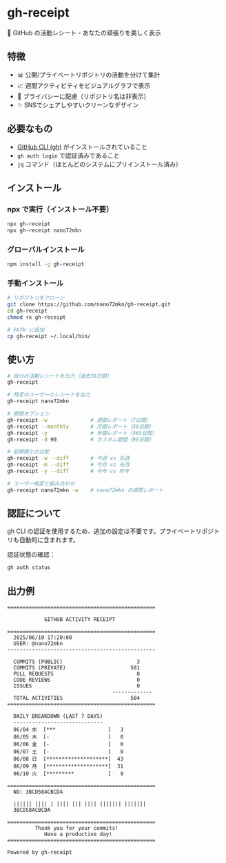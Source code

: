 # gh-receipt

🧾 GitHub の活動レシート - あなたの頑張りを美しく表示

## 特徴

- 📊 公開/プライベートリポジトリの活動を分けて集計
- 📈 週間アクティビティをビジュアルグラフで表示
- 🔐 プライバシーに配慮（リポジトリ名は非表示）
- ✨ SNSでシェアしやすいクリーンなデザイン

## 必要なもの

- [GitHub CLI (gh)](https://cli.github.com/) がインストールされていること
- `gh auth login` で認証済みであること
- `jq` コマンド（ほとんどのシステムにプリインストール済み）

## インストール

### npx で実行（インストール不要）
```bash
npx gh-receipt
npx gh-receipt nano72mkn
```

### グローバルインストール
```bash
npm install -g gh-receipt
```

### 手動インストール
```bash
# リポジトリをクローン
git clone https://github.com/nano72mkn/gh-receipt.git
cd gh-receipt
chmod +x gh-receipt

# PATH に追加
cp gh-receipt ~/.local/bin/
```

## 使い方

```bash
# 自分の活動レシートを出力（過去30日間）
gh-receipt

# 特定のユーザーのレシートを出力
gh-receipt nano72mkn

# 期間オプション
gh-receipt -w              # 週間レポート（7日間）
gh-receipt --monthly       # 月間レポート（30日間）  
gh-receipt -y              # 年間レポート（365日間）
gh-receipt -d 90           # カスタム期間（90日間）

# 前期間との比較
gh-receipt -w --diff       # 今週 vs 先週
gh-receipt -m --diff       # 今月 vs 先月
gh-receipt -y --diff       # 今年 vs 昨年

# ユーザー指定と組み合わせ
gh-receipt nano72mkn -w    # nano72mkn の週間レポート
```

## 認証について

gh CLI の認証を使用するため、追加の設定は不要です。プライベートリポジトリも自動的に含まれます。

認証状態の確認：
```bash
gh auth status
```

## 出力例

```
================================================
                                                
            GITHUB ACTIVITY RECEIPT             
                                                
================================================
  2025/06/10 17:20:00                    
  USER: @nano72mkn                           
------------------------------------------------
                                                
  COMMITS (PUBLIC)                        3
  COMMITS (PRIVATE)                     581
  PULL REQUESTS                           0
  CODE REVIEWS                            0
  ISSUES                                  0
                                  ------------- 
  TOTAL ACTIVITIES                      584
================================================
                                                
  DAILY BREAKDOWN (LAST 7 DAYS)                
  -----------------------------                
  06/04 水  [***                 ]   3
  06/05 木  [-                   ]   0
  06/06 金  [-                   ]   0
  06/07 土  [-                   ]   0
  06/08 日  [********************]  43
  06/09 月  [********************]  31
  06/10 火  [*********           ]   9
                                                
================================================
  NO: 3BCD58ACBCDA                             
                                                
  |||||| |||| | |||| ||| |||| ||||||| |||||||  
  3BCD58ACBCDA                                  
                                                
================================================
         Thank you for your commits!            
            Have a productive day!              
================================================

Powered by gh-receipt
```